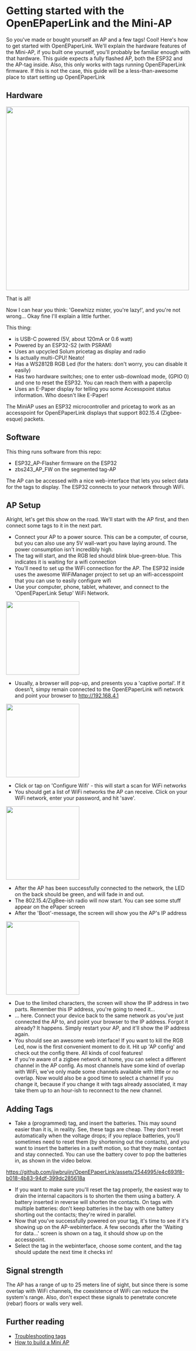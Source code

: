 # Getting started with the OpenEPaperLink and the Mini-AP #

So you've made or bought yourself an AP and a few tags! Cool! Here's how to get started with OpenEPaperLink. We'll explain the hardware features of the Mini-AP, if you built one yourself, you'll probably be familiar enough with that hardware. This guide expects a fully flashed AP, both the ESP32 and the AP-tag inside. Also, this only works with tags running OpenEPaperLink firmware. If this is not the case, this guide will be a less-than-awesome place to start setting up OpenEPaperLink

## Hardware ##
<img width="500" src="https://github.com/jjwbruijn/OpenEPaperLink/assets/2544995/be3c25dd-6232-43d4-acce-bc87dbdadd5c">

That is all!

Now I can hear you think: 'Geewhizz mister, you're lazy!', and you're not wrong... Okay fine I'll explain a little further.

This thing:
- is USB-C powered (5V, about 120mA or 0.6 watt)
- Powered by an ESP32-S2 (with PSRAM)
- Uses an upcycled Solum pricetag as display and radio
- Is actually multi-CPU! Neato!
- Has a WS2812B RGB Led (for the haters: don't worry, you can disable it easily)
- Has two hardware switches; one to enter usb-download mode, (GPIO 0) and one to reset the ESP32. You can reach them with a paperclip
- Uses an E-Paper display for telling you some Accesspoint status information. Who doesn't like E-Paper!

The MiniAP uses an ESP32 microcontroller and pricetag to work as an accesspoint for OpenEPaperLink displays that support 802.15.4 (Zigbee-esque) packets.

## Software ##

This thing runs software from this repo:
- ESP32_AP-Flasher firmware on the ESP32
- zbs243_AP_FW on the segmented tag-AP

The AP can be accessed with a nice web-interface that lets you select data for the tags to display. The ESP32 connects to your network through WiFi.

## AP Setup ##
Alright, let's get this show on the road. We'll start with the AP first, and then connect some tags to it in the next part.
* Connect your AP to a power source. This can be a computer, of course, but you can also use any 5V wall-wart you have laying around. The power consumption isn't incredibly high.
* The tag will start, and the RGB led should blink blue-green-blue. This indicates it is waiting for a wifi connection
* You'll need to set up the WiFi connection for the AP. The ESP32 inside uses the awesome WiFiManager project to set up an wifi-accesspoint that you can use to easily configure wifi
* Use your computer, phone, tablet, whatever, and connect to the 'OpenEPaperLink Setup' WiFi Network.

<img width="200" src="https://github.com/jjwbruijn/OpenEPaperLink/assets/2544995/01c2a4df-fbd8-45f2-8f56-ded9c83fed11">

* Usually, a browser will pop-up, and presents you a 'captive portal'. If it doesn't, simpy remain connected to the OpenEPaperLink wifi network and point your browser to http://192.168.4.1

<img width="200" src="https://github.com/jjwbruijn/OpenEPaperLink/assets/2544995/46f2ce2a-797e-4b6a-ad66-f76ef64d66f7">

* Click or tap on 'Configure Wifi' - this will start a scan for WiFi networks
* You should get a list of WiFi networks the AP can receive. Click on your WiFi network, enter your password, and hit 'save'.

<img width="200" src="https://github.com/jjwbruijn/OpenEPaperLink/assets/2544995/b32ad10c-ccb7-4319-8559-30cacaea4564">

* After the AP has been successfully connected to the network, the LED on the back should be green, and will fade in and out.
* The 802.15.4/ZigBee-ish radio will now start. You can see some stuff appear on the ePaper screen
* After the 'Boot'-message, the screen will show you the AP's IP address

<img width="200" src="https://github.com/jjwbruijn/OpenEPaperLink/assets/2544995/5039bc77-0d74-435e-b7a5-2f7d9634b652">

* Due to the limited characters, the screen will show the IP address in two parts. Remember this IP address, you're going to need it...
* ... here. Connect your device back to the same network as you've just connected the AP to, and point your browser to the IP address. Forgot it already? It happens. Simply restart your AP, and it'll show the IP address again.
* You should see an awesome web interface! If you want to kill the RGB Led, now is the first convenient moment to do it. Hit up 'AP config' and check out the config there. All kinds of cool features!
* If you're aware of a zigbee network at home, you can select a different channel in the AP config. As most channels have some kind of overlap with WiFi, we've only made some channels available with little or no overlap. Now would also be a good time to select a channel if you change it, because if you change it with tags already associated, it may take them up to an hour-ish to reconnect to the new channel.

## Adding Tags ##
* Take a (programmed) tag, and insert the batteries. This may sound easier than it is, in reality. See, these tags are cheap. They don't reset automatically when the voltage drops; if you replace batteries, you'll sometimes need to reset them (by shortening out the contacts), and you want to insert the batteries in a swift motion, so that they make contact and stay connected. You can use the battery cover to pop the batteries in, as shown in the video below.

https://github.com/jjwbruijn/OpenEPaperLink/assets/2544995/e4c693f8-b018-4b83-94df-399dc285618a


* If you want to make sure you'll reset the tag properly, the easiest way to drain the internal capacitors is to shorten the them using a battery. A battery inserted in reverse will shorten the contacts. On tags with multiple batteries: don't keep batteries in the bay with one battery shorting out the contacts; they're wired in parallel.
* Now that you've successfully powered on your tag, it's time to see if it's showing up on the AP-webinterface. A few seconds after the 'Waiting for data...' screen is shown on a tag, it should show up on the accesspoint.
* Select the tag in the webinterface, choose some content, and the tag should update the next time it checks in!

## Signal strength ##
The AP has a range of up to 25 meters line of sight, but since there is some overlap with WiFi channels, the coexistence of WiFi can reduce the system's range. Also, don't expect these signals to penetrate concrete (rebar) floors or walls very well.
  
## Further reading ##
* [Troubleshooting tags](https://github.com/jjwbruijn/OpenEPaperLink/blob/master/Tags-specs/troubleshooting.md)
* [How to build a Mini AP](https://github.com/jjwbruijn/OpenEPaperLink/tree/master/Hardware/OpenEPaperLink%20Mini%20AP/README.md)
